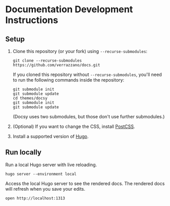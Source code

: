# Documentation Development Instructions

## Setup

1. Clone this repository (or your fork) using `--recurse-submodules`:

   ```shell
   git clone --recurse-submodules https://github.com/verrazzano/docs.git
   ```

   If you cloned this repository without `--recurse-submodules`, you'll
   need to run the following commands inside the repository:

   ```shell
   git submodule init
   git submodule update
   cd themes/docsy
   git submodule init
   git submodule update
   ```

   (Docsy uses two submodules, but those don't use further submodules.)

1. (Optional) If you want to change the CSS, install
   [PostCSS](https://www.docsy.dev/docs/getting-started/#install-postcss).

1. Install a supported version of [Hugo](https://www.docsy.dev/docs/getting-started/#install-hugo).

## Run locally

Run a local Hugo server with live reloading.

```
hugo server --environment local
```

Access the local Hugo server to see the rendered docs.  The rendered docs will refresh when you save your edits.

```
open http://localhost:1313
```
